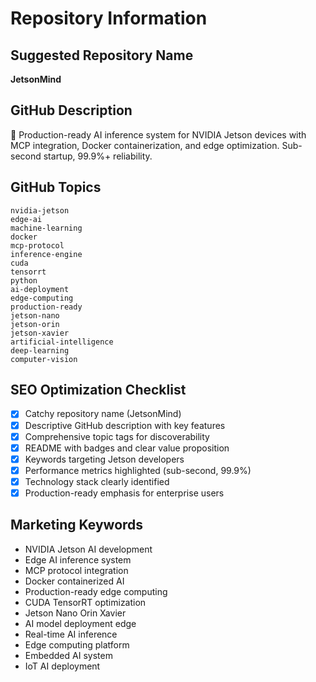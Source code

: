 # Repository Information

## Suggested Repository Name
**JetsonMind**

## GitHub Description
🧠 Production-ready AI inference system for NVIDIA Jetson devices with MCP integration, Docker containerization, and edge optimization. Sub-second startup, 99.9%+ reliability.

## GitHub Topics
```
nvidia-jetson
edge-ai
machine-learning
docker
mcp-protocol
inference-engine
cuda
tensorrt
python
ai-deployment
edge-computing
production-ready
jetson-nano
jetson-orin
jetson-xavier
artificial-intelligence
deep-learning
computer-vision
```

## SEO Optimization Checklist
- [x] Catchy repository name (JetsonMind)
- [x] Descriptive GitHub description with key features
- [x] Comprehensive topic tags for discoverability
- [x] README with badges and clear value proposition
- [x] Keywords targeting Jetson developers
- [x] Performance metrics highlighted (sub-second, 99.9%)
- [x] Technology stack clearly identified
- [x] Production-ready emphasis for enterprise users

## Marketing Keywords
- NVIDIA Jetson AI development
- Edge AI inference system
- MCP protocol integration
- Docker containerized AI
- Production-ready edge computing
- CUDA TensorRT optimization
- Jetson Nano Orin Xavier
- AI model deployment edge
- Real-time AI inference
- Edge computing platform
- Embedded AI system
- IoT AI deployment
